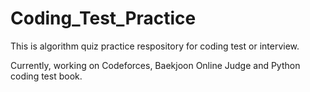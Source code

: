 # Coding_Test_Practice

This is algorithm quiz practice respository for coding test or interview.


Currently, working on Codeforces, Baekjoon Online Judge and Python coding test book.
